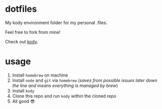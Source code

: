 dotfiles
========

My kody environment folder for my personal .files.

Feel free to fork from mine!

Check out [kody](https://github.com/jh3y/kody).

# usage

1. Install `homebrew` on machine
2. Install `node` and `git` via `homebrew` (_saves from possible issues later down the line and means everything is managed by brew_)
3. Install `kody`
4. Clone this repo and run `kody` within the cloned repo
5. All good :sunglasses:
